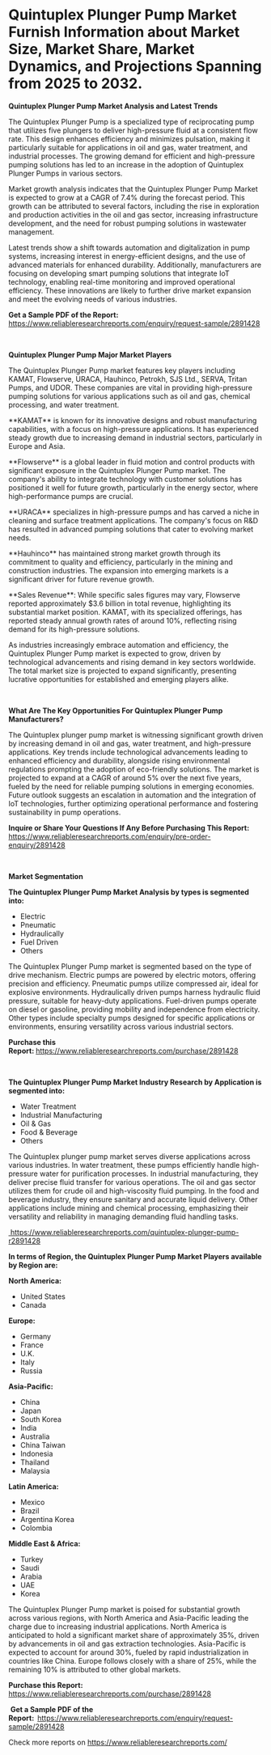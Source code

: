 <p><h1>Quintuplex Plunger Pump Market Furnish Information about Market Size, Market Share, Market Dynamics, and Projections Spanning from 2025 to 2032.</h1></p><p><strong>Quintuplex Plunger Pump Market Analysis and Latest Trends</strong></p>
<p><p>The Quintuplex Plunger Pump is a specialized type of reciprocating pump that utilizes five plungers to deliver high-pressure fluid at a consistent flow rate. This design enhances efficiency and minimizes pulsation, making it particularly suitable for applications in oil and gas, water treatment, and industrial processes. The growing demand for efficient and high-pressure pumping solutions has led to an increase in the adoption of Quintuplex Plunger Pumps in various sectors.</p><p>Market growth analysis indicates that the Quintuplex Plunger Pump Market is expected to grow at a CAGR of 7.4% during the forecast period. This growth can be attributed to several factors, including the rise in exploration and production activities in the oil and gas sector, increasing infrastructure development, and the need for robust pumping solutions in wastewater management. </p><p>Latest trends show a shift towards automation and digitalization in pump systems, increasing interest in energy-efficient designs, and the use of advanced materials for enhanced durability. Additionally, manufacturers are focusing on developing smart pumping solutions that integrate IoT technology, enabling real-time monitoring and improved operational efficiency. These innovations are likely to further drive market expansion and meet the evolving needs of various industries.</p></p>
<p><strong>Get a Sample PDF of the Report:&nbsp;</strong> <a href="https://www.reliableresearchreports.com/enquiry/request-sample/2891428?utm_campaign=2296&utm_medium=2&utm_source=Github&utm_content=ia&utm_term=14032025&utm_id=quintuplex-plunger-pump">https://www.reliableresearchreports.com/enquiry/request-sample/2891428</a></p>
<p>&nbsp;</p>
<p><strong>Quintuplex Plunger Pump Major Market Players</strong></p>
<p><p>The Quintuplex Plunger Pump market features key players including KAMAT, Flowserve, URACA, Hauhinco, Petrokh, SJS Ltd., SERVA, Tritan Pumps, and UDOR. These companies are vital in providing high-pressure pumping solutions for various applications such as oil and gas, chemical processing, and water treatment.</p><p>**KAMAT** is known for its innovative designs and robust manufacturing capabilities, with a focus on high-pressure applications. It has experienced steady growth due to increasing demand in industrial sectors, particularly in Europe and Asia.</p><p>**Flowserve** is a global leader in fluid motion and control products with significant exposure in the Quintuplex Plunger Pump market. The company's ability to integrate technology with customer solutions has positioned it well for future growth, particularly in the energy sector, where high-performance pumps are crucial.</p><p>**URACA** specializes in high-pressure pumps and has carved a niche in cleaning and surface treatment applications. The company's focus on R&D has resulted in advanced pumping solutions that cater to evolving market needs.</p><p>**Hauhinco** has maintained strong market growth through its commitment to quality and efficiency, particularly in the mining and construction industries. The expansion into emerging markets is a significant driver for future revenue growth.</p><p>**Sales Revenue**: While specific sales figures may vary, Flowserve reported approximately $3.6 billion in total revenue, highlighting its substantial market position. KAMAT, with its specialized offerings, has reported steady annual growth rates of around 10%, reflecting rising demand for its high-pressure solutions.</p><p>As industries increasingly embrace automation and efficiency, the Quintuplex Plunger Pump market is expected to grow, driven by technological advancements and rising demand in key sectors worldwide. The total market size is projected to expand significantly, presenting lucrative opportunities for established and emerging players alike.</p></p>
<p>&nbsp;</p>
<p><strong>What Are The Key Opportunities For Quintuplex Plunger Pump Manufacturers?</strong></p>
<p><p>The Quintuplex plunger pump market is witnessing significant growth driven by increasing demand in oil and gas, water treatment, and high-pressure applications. Key trends include technological advancements leading to enhanced efficiency and durability, alongside rising environmental regulations prompting the adoption of eco-friendly solutions. The market is projected to expand at a CAGR of around 5% over the next five years, fueled by the need for reliable pumping solutions in emerging economies. Future outlook suggests an escalation in automation and the integration of IoT technologies, further optimizing operational performance and fostering sustainability in pump operations.</p></p>
<p><strong>Inquire or Share Your Questions If Any Before Purchasing This Report:</strong> <a href="https://www.reliableresearchreports.com/enquiry/pre-order-enquiry/2891428?utm_campaign=2296&utm_medium=2&utm_source=Github&utm_content=ia&utm_term=14032025&utm_id=quintuplex-plunger-pump">https://www.reliableresearchreports.com/enquiry/pre-order-enquiry/2891428</a></p>
<p>&nbsp;</p>
<p><strong>Market Segmentation</strong></p>
<p><strong>The Quintuplex Plunger Pump Market Analysis by types is segmented into:</strong></p>
<p><ul><li>Electric</li><li>Pneumatic</li><li>Hydraulically</li><li>Fuel Driven</li><li>Others</li></ul></p>
<p><p>The Quintuplex Plunger Pump market is segmented based on the type of drive mechanism. Electric pumps are powered by electric motors, offering precision and efficiency. Pneumatic pumps utilize compressed air, ideal for explosive environments. Hydraulically driven pumps harness hydraulic fluid pressure, suitable for heavy-duty applications. Fuel-driven pumps operate on diesel or gasoline, providing mobility and independence from electricity. Other types include specialty pumps designed for specific applications or environments, ensuring versatility across various industrial sectors.</p></p>
<p><strong>Purchase this Report:&nbsp;</strong><a href="https://www.reliableresearchreports.com/purchase/2891428?utm_campaign=2296&utm_medium=2&utm_source=Github&utm_content=ia&utm_term=14032025&utm_id=quintuplex-plunger-pump">https://www.reliableresearchreports.com/purchase/2891428</a></p>
<p>&nbsp;</p>
<p><strong>The Quintuplex Plunger Pump Market Industry Research by Application is segmented into:</strong></p>
<p><ul><li>Water Treatment</li><li>Industrial Manufacturing</li><li>Oil & Gas</li><li>Food & Beverage</li><li>Others</li></ul></p>
<p><p>The Quintuplex plunger pump market serves diverse applications across various industries. In water treatment, these pumps efficiently handle high-pressure water for purification processes. In industrial manufacturing, they deliver precise fluid transfer for various operations. The oil and gas sector utilizes them for crude oil and high-viscosity fluid pumping. In the food and beverage industry, they ensure sanitary and accurate liquid delivery. Other applications include mining and chemical processing, emphasizing their versatility and reliability in managing demanding fluid handling tasks.</p></p>
<p><a href="https://www.reliableresearchreports.com/quintuplex-plunger-pump-r2891428?utm_campaign=2296&utm_medium=2&utm_source=Github&utm_content=ia&utm_term=14032025&utm_id=quintuplex-plunger-pump">&nbsp;https://www.reliableresearchreports.com/quintuplex-plunger-pump-r2891428</a></p>
<p><strong>In terms of Region, the Quintuplex Plunger Pump Market Players available by Region are:</strong></p>
<p>
    <p> <strong> North America: </strong>
        <ul>
            <li>United States</li>
            <li>Canada</li>
        </ul>
        </p> 
    <p> <strong> Europe: </strong>
        <ul>
            <li>Germany</li>
            <li>France</li>
            <li>U.K.</li>
            <li>Italy</li>
            <li>Russia</li>
        </ul>
        </p> 
    <p> <strong> Asia-Pacific: </strong>
        <ul>
            <li>China</li>
            <li>Japan</li>
            <li>South Korea</li>
            <li>India</li>
            <li>Australia</li>
            <li>China Taiwan</li>
            <li>Indonesia</li>
            <li>Thailand</li>
            <li>Malaysia</li>
        </ul>
        </p> 
    <p> <strong> Latin America: </strong>
        <ul>
            <li>Mexico</li>
            <li>Brazil</li>
            <li>Argentina Korea</li>
            <li>Colombia</li>
        </ul>
        </p> 
    <p> <strong> Middle East & Africa: </strong>
        <ul>
            <li>Turkey</li>
            <li>Saudi</li>
            <li>Arabia</li>
            <li>UAE</li>
            <li>Korea</li>
        </ul>
    </p>
    </p>
<p><p>The Quintuplex Plunger Pump market is poised for substantial growth across various regions, with North America and Asia-Pacific leading the charge due to increasing industrial applications. North America is anticipated to hold a significant market share of approximately 35%, driven by advancements in oil and gas extraction technologies. Asia-Pacific is expected to account for around 30%, fueled by rapid industrialization in countries like China. Europe follows closely with a share of 25%, while the remaining 10% is attributed to other global markets.</p></p>
<p><strong>Purchase this Report: </strong><a href="https://www.reliableresearchreports.com/purchase/2891428?utm_campaign=2296&utm_medium=2&utm_source=Github&utm_content=ia&utm_term=14032025&utm_id=quintuplex-plunger-pump">https://www.reliableresearchreports.com/purchase/2891428</a></p>
<p>&nbsp;<strong>Get a Sample PDF of the Report:&nbsp;&nbsp;</strong><a href="https://www.reliableresearchreports.com/enquiry/request-sample/2891428?utm_campaign=2296&utm_medium=2&utm_source=Github&utm_content=ia&utm_term=14032025&utm_id=quintuplex-plunger-pump">https://www.reliableresearchreports.com/enquiry/request-sample/2891428</a></p>
<p><strong></strong></p>
<p>Check more reports on <a href="https://www.reliableresearchreports.com/?utm_campaign=2296&utm_medium=2&utm_source=Github&utm_content=ia&utm_term=14032025&utm_id=quintuplex-plunger-pump">https://www.reliableresearchreports.com/</a></p>